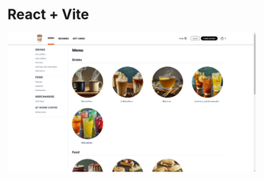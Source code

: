 # React + Vite

<img alt="coffee-shop.png" src="https://github.com/acimages/images/blob/main/coffee-shop.png?raw=true" data-hpc="true" class="Box-sc-g0xbh4-0 kzRgrI">
